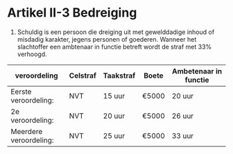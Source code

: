 # Artikel II-3 Bedreiging

1. Schuldig is een persoon die dreiging uit met gewelddadige inhoud of misdadig karakter, jegens personen of goederen.
Wanneer het slachtoffer een ambtenaar in functie betreft wordt de straf met 33% verhoogd.

| veroordeling| Celstraf    | Taakstraf                     | Boete | Ambetenaar in functie
| ----------- | -------------| ------------------------------------ | ------------ | --------|
| Eerste veroordeling:|   NVT    | 15 uur  | €5000  | 20 uur |
| 2e veroordeling:     | NVT | 20 uur | €5000  | 26 uur |
| Meerdere veroordeling:|  NVT | 25 uur | €5000  | 33 uur |
